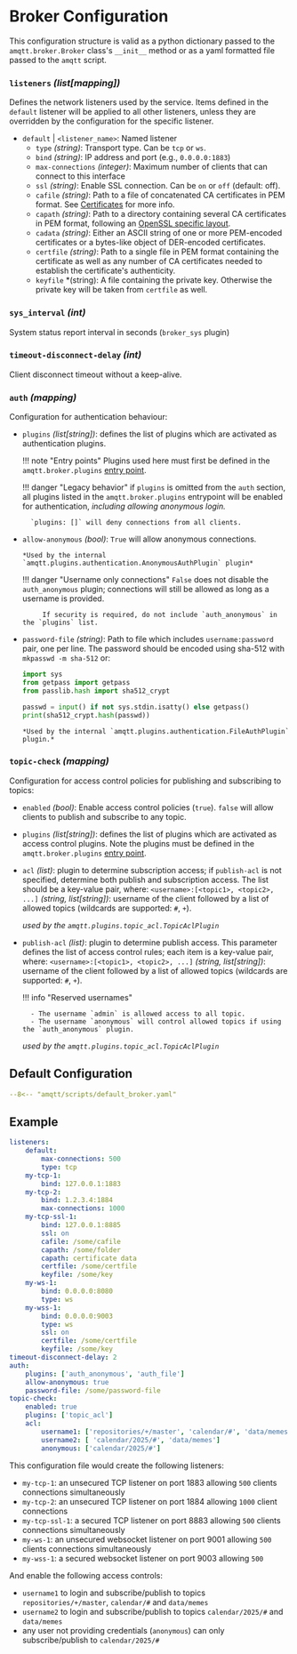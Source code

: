 # Broker Configuration

This configuration structure is valid as a python dictionary passed to the `amqtt.broker.Broker` class's `__init__` method or
as a yaml formatted file passed to the `amqtt` script.

### `listeners` *(list[mapping])*

Defines the network listeners used by the service. Items defined in the `default` listener will be
applied to all other listeners, unless they are overridden by the configuration for the specific
listener.

- `default` | `<listener_name>`: Named listener
    - `type` *(string)*: Transport type. Can be `tcp` or `ws`.
    - `bind` *(string)*: IP address and port (e.g., `0.0.0.0:1883`)
    - `max-connections` *(integer)*: Maximum number of clients that can connect to this interface
    - `ssl` *(string)*: Enable SSL connection. Can be `on` or `off` (default: off).
    - `cafile` *(string)*:  Path to a file of concatenated CA certificates in PEM format. See [Certificates](https://docs.python.org/3/library/ssl.html#ssl-certificates) for more info.
    - `capath` *(string)*:  Path to a directory containing several CA certificates in PEM format, following an [OpenSSL specific layout](https://docs.openssl.org/master/man3/SSL_CTX_load_verify_locations/).
    - `cadata` *(string)*:    Either an ASCII string of one or more PEM-encoded certificates or a bytes-like object of DER-encoded certificates.
    - `certfile` *(string)*: Path to a single file in PEM format containing the certificate as well as any number of CA certificates needed to establish the certificate's authenticity.
    - `keyfile` *(string): A file containing the private key. Otherwise the private key will be taken from `certfile` as well.

### `sys_interval` *(int)*

System status report interval in seconds (`broker_sys` plugin)

### `timeout-disconnect-delay` *(int)*

Client disconnect timeout without a keep-alive. 

### `auth` *(mapping)*

Configuration for authentication behaviour:

- `plugins` *(list[string])*: defines the list of plugins which are activated as authentication plugins.

    !!! note "Entry points"
        Plugins used here must first be defined in the `amqtt.broker.plugins` [entry point](https://packaging.python.org/en/latest/guides/creating-and-discovering-plugins/#using-package-metadata).


    !!! danger "Legacy behavior"
        if `plugins` is omitted from the `auth` section, all plugins listed in the `amqtt.broker.plugins` entrypoint will be enabled
        for authentication, *including allowing anonymous login.*

        `plugins: []` will deny connections from all clients.

- `allow-anonymous` *(bool)*: `True` will allow anonymous connections.

      *Used by the internal `amqtt.plugins.authentication.AnonymousAuthPlugin` plugin* 
    
    !!! danger "Username only connections"
          `False` does not disable the `auth_anonymous` plugin; connections will still be allowed as long as a username is provided.

           If security is required, do not include `auth_anonymous` in the `plugins` list.



- `password-file` *(string)*: Path to file which includes `username:password` pair, one per line. The password should be encoded using sha-512 with `mkpasswd -m sha-512` or:
  ```python
  import sys
  from getpass import getpass
  from passlib.hash import sha512_crypt
  
  passwd = input() if not sys.stdin.isatty() else getpass()
  print(sha512_crypt.hash(passwd))
  ```
  
      *Used by the internal `amqtt.plugins.authentication.FileAuthPlugin` plugin.*

### `topic-check` *(mapping)*

Configuration for access control policies for publishing and subscribing to topics:

- `enabled` *(bool)*: Enable access control policies (`true`). `false` will allow clients to publish and subscribe to any topic.
- `plugins` *(list[string])*: defines the list of plugins which are activated as access control plugins. Note the plugins must be defined in the `amqtt.broker.plugins` [entry point](https://pythonhosted.org/setuptools/setuptools.html#dynamic-discovery-of-services-and-plugins).

- `acl` *(list)*: plugin to determine subscription access; if `publish-acl` is not specified, determine both publish and subscription access.
   The list should be a key-value pair, where:
`<username>:[<topic1>, <topic2>, ...]` *(string, list[string])*: username of the client followed by a list of allowed topics (wildcards are supported: `#`, `+`).

    *used by the `amqtt.plugins.topic_acl.TopicAclPlugin`*

- `publish-acl` *(list)*: plugin to determine publish access. This parameter defines the list of access control rules; each item is a key-value pair, where:
`<username>:[<topic1>, <topic2>, ...]` *(string, list[string])*: username of the client followed by a list of allowed topics (wildcards are supported: `#`, `+`).

    !!! info "Reserved usernames"

        - The username `admin` is allowed access to all topic.
        - The username `anonymous` will control allowed topics if using the `auth_anonymous` plugin.


    *used by the `amqtt.plugins.topic_acl.TopicAclPlugin`*



## Default Configuration

```yaml
--8<-- "amqtt/scripts/default_broker.yaml"
```

## Example
  
```yaml
listeners:
    default:
        max-connections: 500
        type: tcp
    my-tcp-1:
        bind: 127.0.0.1:1883
    my-tcp-2:
        bind: 1.2.3.4:1884
        max-connections: 1000
    my-tcp-ssl-1:
        bind: 127.0.0.1:8885
        ssl: on
        cafile: /some/cafile
        capath: /some/folder
        capath: certificate data
        certfile: /some/certfile
        keyfile: /some/key
    my-ws-1:
        bind: 0.0.0.0:8080
        type: ws
    my-wss-1:
        bind: 0.0.0.0:9003
        type: ws
        ssl: on
        certfile: /some/certfile
        keyfile: /some/key
timeout-disconnect-delay: 2
auth:
    plugins: ['auth_anonymous', 'auth_file']
    allow-anonymous: true
    password-file: /some/password-file
topic-check:
    enabled: true
    plugins: ['topic_acl']
    acl:
        username1: ['repositories/+/master', 'calendar/#', 'data/memes']
        username2: [ 'calendar/2025/#', 'data/memes']
        anonymous: ['calendar/2025/#']
```

This configuration file would create the following listeners:

- `my-tcp-1`: an unsecured TCP listener on port 1883 allowing `500` clients connections simultaneously
- `my-tcp-2`: an unsecured TCP listener on port 1884 allowing `1000` client connections
- `my-tcp-ssl-1`: a secured TCP listener on port 8883 allowing `500` clients connections simultaneously
- `my-ws-1`: an unsecured websocket listener on port 9001 allowing `500` clients connections simultaneously
- `my-wss-1`: a secured websocket listener on port 9003 allowing `500`

And enable the following access controls:

- `username1` to login and subscribe/publish to topics `repositories/+/master`, `calendar/#` and `data/memes`
- `username2` to login and subscribe/publish to topics `calendar/2025/#` and `data/memes`
- any user not providing credentials (`anonymous`) can only subscribe/publish to `calendar/2025/#`
